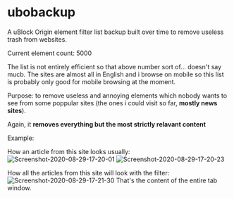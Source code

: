 # ubobackup
A uBlock Origin element filter list backup built over time to remove useless trash from websites. 

Current element count: 5000 

The list is not entirely efficient so that above number sort of... doesn't say mucb.
The sites are almost all in English and i browse on mobile so this list is probably only good for mobile browsing at the moment.

Purpose: to remove useless and annoying elements which nobody wants to see from some poppular sites (the ones i could visit so far, **mostly news sites**).

Again, it **removes everything but the most strictly relavant content**

Example: 

How an article from this site looks usually:
![Screenshot-2020-08-29-17-20-01](https://user-images.githubusercontent.com/70335589/91636173-3ce75980-ea1c-11ea-92da-d152981b4fcd.jpeg)
![Screenshot-2020-08-29-17-20-23](https://user-images.githubusercontent.com/70335589/91636202-7324d900-ea1c-11ea-9b8d-74291087b9a9.jpeg)

How all the articles from this site will look with the filter:
![Screenshot-2020-08-29-17-21-30](https://user-images.githubusercontent.com/70335589/91636231-a6fffe80-ea1c-11ea-808c-c5a8023bd8c3.jpeg)
That's the content of the entire tab window.
